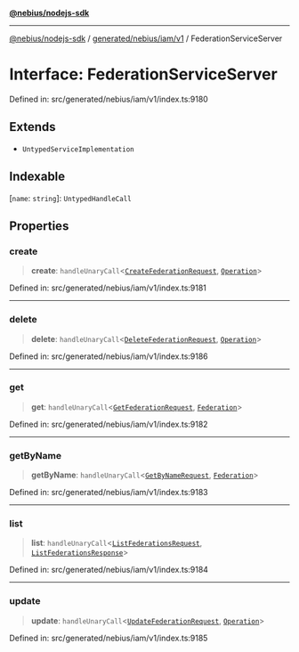 [**@nebius/nodejs-sdk**](../../../../../README.md)

---

[@nebius/nodejs-sdk](../../../../../README.md) / [generated/nebius/iam/v1](../README.md) / FederationServiceServer

# Interface: FederationServiceServer

Defined in: src/generated/nebius/iam/v1/index.ts:9180

## Extends

- `UntypedServiceImplementation`

## Indexable

\[`name`: `string`\]: `UntypedHandleCall`

## Properties

### create

> **create**: `handleUnaryCall`\<[`CreateFederationRequest`](CreateFederationRequest.md), [`Operation`](../../../common/v1/interfaces/Operation.md)\>

Defined in: src/generated/nebius/iam/v1/index.ts:9181

---

### delete

> **delete**: `handleUnaryCall`\<[`DeleteFederationRequest`](DeleteFederationRequest.md), [`Operation`](../../../common/v1/interfaces/Operation.md)\>

Defined in: src/generated/nebius/iam/v1/index.ts:9186

---

### get

> **get**: `handleUnaryCall`\<[`GetFederationRequest`](GetFederationRequest.md), [`Federation`](Federation.md)\>

Defined in: src/generated/nebius/iam/v1/index.ts:9182

---

### getByName

> **getByName**: `handleUnaryCall`\<[`GetByNameRequest`](../../../common/v1/interfaces/GetByNameRequest.md), [`Federation`](Federation.md)\>

Defined in: src/generated/nebius/iam/v1/index.ts:9183

---

### list

> **list**: `handleUnaryCall`\<[`ListFederationsRequest`](ListFederationsRequest.md), [`ListFederationsResponse`](ListFederationsResponse.md)\>

Defined in: src/generated/nebius/iam/v1/index.ts:9184

---

### update

> **update**: `handleUnaryCall`\<[`UpdateFederationRequest`](UpdateFederationRequest.md), [`Operation`](../../../common/v1/interfaces/Operation.md)\>

Defined in: src/generated/nebius/iam/v1/index.ts:9185
